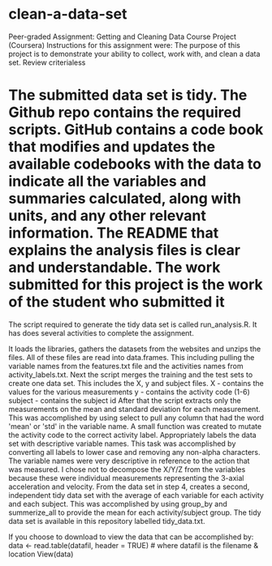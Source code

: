 # clean-a-data-set
Peer-graded Assignment: Getting and Cleaning Data Course Project (Coursera)
Instructions for this assignment were:
The purpose of this project is to demonstrate your ability to collect, work with, and clean a data set. Review criterialess

The submitted data set is tidy.
The Github repo contains the required scripts.
GitHub contains a code book that modifies and updates the available codebooks with the data to indicate all the variables and summaries calculated, along with units, and any other relevant information.
The README that explains the analysis files is clear and understandable.
The work submitted for this project is the work of the student who submitted it
=============================================================================================================

The script required to generate the tidy data set is called run_analysis.R.
It has does several activities to complete the assignment.

It loads the libraries, gathers the datasets from the websites and unzips the files. All of these files are read into data.frames. This including pulling the variable names from the features.txt file and the activities names from activity_labels.txt.
Next the script merges the training and the test sets to create one data set. This includes the X, y and subject files. X - contains the values for the various measurements y - contains the activity code (1-6) subject - contains the subject id
After that the script extracts only the measurements on the mean and standard deviation for each measurement. This was accomplished by using select to pull any column that had the word 'mean' or 'std' in the variable name.
A small function was created to mutate the activity code to the correct activity label.
Appropriately labels the data set with descriptive variable names. This task was accomplished by converting all labels to lower case and removing any non-alpha characters. The variable names were very descriptive in reference to the action that was measured. I chose not to decompose the X/Y/Z from the variables because these were individual measurements representing the 3-axial acceleration and velocity.
From the data set in step 4, creates a second, independent tidy data set with the average of each variable for each activity and each subject. This was accomplished by using group_by and summerize_all to provide the mean for each activity/subject group.
The tidy data set is available in this repository labelled tidy_data.txt.

If you choose to download to view the data that can be accomplished by: data <- read.table(datafil, header = TRUE) # where datafil is the filename & location View(data)
